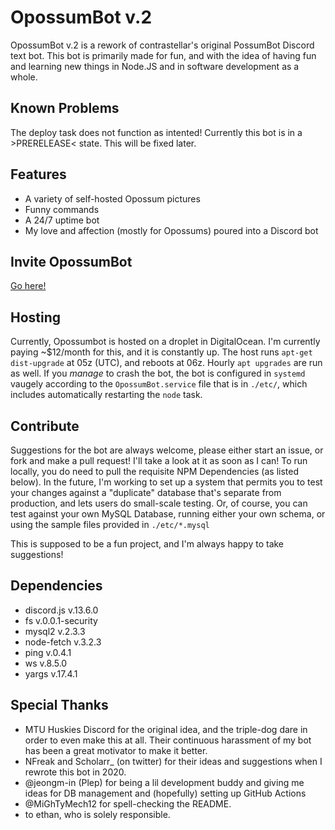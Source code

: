 # OpossumBot v.2
[comment]: <> "[![deploy-to-host](https://github.com/Contrastellar/OpossumBot/actions/workflows/deploy.yml/badge.svg)](https://github.com/Contrastellar/OpossumBot/actions/workflows/deploy.yml)"

OpossumBot v.2 is a rework of contrastellar's original PossumBot Discord text bot. This bot is primarily made for fun, and with the idea of having fun and learning new things in Node.JS and in software development as a whole.

## Known Problems
The deploy task does not function as intented! Currently this bot is in a >PRERELEASE< state. This will be fixed later.

## Features
* A variety of self-hosted Opossum pictures
* Funny commands
* A 24/7 uptime bot
* My love and affection (mostly for Opossums) poured into a Discord bot

## Invite OpossumBot
[Go here!](http://invite.contrastellar.com "Redirect to a Discord Invite Page")

## Hosting
Currently, Opossumbot is hosted on a droplet in DigitalOcean. I'm currently paying ~$12/month for this, and it is constantly up. The host runs `apt-get dist-upgrade` at 05z (UTC), and reboots at 06z. Hourly `apt upgrades` are run as well. If you *manage* to crash the bot, the bot is configured in `systemd` vaugely according to the `OpossumBot.service` file that is in `./etc/`, which includes automatically restarting the `node` task.

## Contribute
Suggestions for the bot are always welcome, please either start an issue, or fork and make a pull request! I'll take a look at it as soon as I can!
To run locally, you do need to pull the requisite NPM Dependencies (as listed below). In the future, I'm working to set up a system that permits you to test your changes against a "duplicate" database that's separate from production, and lets users do small-scale testing. Or, of course, you can test against your own MySQL Database, running either your own schema, or using the sample files provided in `./etc/*.mysql`

This is supposed to be a fun project, and I'm always happy to take suggestions!

## Dependencies 
* discord.js v.13.6.0
* fs v.0.0.1-security
* mysql2 v.2.3.3
* node-fetch v.3.2.3
* ping v.0.4.1
* ws v.8.5.0
* yargs v.17.4.1

## Special Thanks
* MTU Huskies Discord for the original idea, and the triple-dog dare in order to even make this at all. Their continuous harassment of my bot has been a great motivator to make it better.
* NFreak and Scholarr_ (on twitter) for their ideas and suggestions when I rewrote this bot in 2020.
* @jeongm-in (Plep) for being a lil development buddy and giving me ideas for DB management and (hopefully) setting up GitHub Actions
* @MiGhTyMech12 for spell-checking the README.
* to ethan, who is solely responsible.
